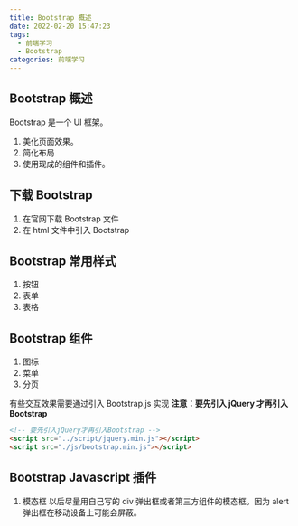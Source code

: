 ```yaml
---
title: Bootstrap 概述
date: 2022-02-20 15:47:23
tags:
  - 前端学习
  - Bootstrap
categories: 前端学习
---
```


<!-- toc -->
<!--more-->

## Bootstrap 概述

Bootstrap 是一个 UI 框架。

1. 美化页面效果。
2. 简化布局
3. 使用现成的组件和插件。

## 下载 Bootstrap

1. 在官网下载 Bootstrap 文件
2. 在 html 文件中引入 Bootstrap

## Bootstrap 常用样式

1. 按钮
2. 表单
3. 表格

## Bootstrap 组件

1. 图标
2. 菜单
3. 分页

有些交互效果需要通过引入 Bootstrap.js 实现
**注意：要先引入 jQuery 才再引入 Bootstrap**

```html
<!-- 要先引入jQuery才再引入Bootstrap -->
<script src="../script/jquery.min.js"></script>
<script src="./js/bootstrap.min.js"></script>
```

## Bootstrap Javascript 插件

1. 模态框
   以后尽量用自己写的 div 弹出框或者第三方组件的模态框。因为 alert 弹出框在移动设备上可能会屏蔽。
